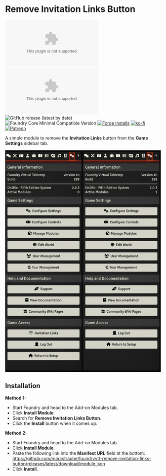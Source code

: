 # Remove Invitation Links Button

![All Releases Download Count](https://img.shields.io/github/downloads/marcstraube/foundryvtt-remove-invitation-links-button/module.zip?color=2b82fc&label=%20Downloads%20%28all%29&style=for-the-badge)
![Latest Release Download Count](https://img.shields.io/github/downloads/marcstraube/foundryvtt-remove-invitation-links-button/latest/module.zip?label=Downloads%20%28latest%20release%29&style=for-the-badge)
![GitHub release (latest by date)](https://img.shields.io/github/v/release/marcstraube/foundryvtt-remove-invitation-links-button?label=Latest%20Release&prefix=v&query=$.version&colorB=red&style=for-the-badge)
![Foundry Core Minimal Compatible Version](https://img.shields.io/badge/dynamic/json.svg?url=https%3A%2F%2Fraw.githubusercontent.com%2Fmarcstraube%2Ffoundryvtt-remove-invitation-links-button%2Fmaster%2Fmodule.json&label=Foundry%20Version&query=$.compatibility.minimum&colorB=orange&style=for-the-badge)
[![Forge Installs](https://img.shields.io/badge/dynamic/json?label=Forge%20Installs&query=package.installs&suffix=%25&url=https%3A%2F%2Fforge-vtt.com%2Fapi%2Fbazaar%2Fpackage%2Fremove-invitation-links-button&colorB=006400&style=for-the-badge)](https://forge-vtt.com/bazaar#package=remove-invitation-links-button)
[![ko-fi](https://img.shields.io/badge/Ko--fi-F16061?style=for-the-badge&logo=ko-fi&logoColor=white)](https://ko-fi.com/J3J1FVK91)
[![Patreon](https://img.shields.io/badge/Patreon-F96854?style=for-the-badge&logo=patreon&logoColor=white)](https://www.patreon.com/NerdyByNatureDev)

A simple module to remove the **Invitation Links** button from the **Game Settings** sidebar tab.

![Sample Image](images/remove-invitation-links-button.webp)

## Installation

**Method 1:**

* Start Foundry and head to the Add-on Modules tab.
* Click **Install Module**.
* Search for **Remove Invitation Links Button**.
* Click the **Install** button when it comes up.


**Method 2:**

* Start Foundry and head to the Add-on Modules tab.
* Click **Install Module**.
* Paste the following link into the **Manifest URL** field at the bottom:
  <https://github.com/marcstraube/foundryvtt-remove-invitation-links-button/releases/latest/download/module.json>
* Click **Install**.
